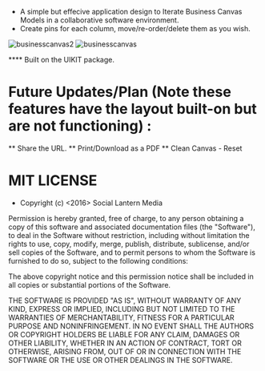 - A simple but effecive application design to Iterate Business Canvas Models in a collaborative software environment.
- Create pins for each column, move/re-order/delete them as you wish.


![businesscanvas2](https://cloud.githubusercontent.com/assets/23016977/21630590/b92a1554-d22a-11e6-8d22-d2d86d90310a.jpg)
![businesscanvas](https://cloud.githubusercontent.com/assets/23016977/21630591/ba9a9076-d22a-11e6-93ec-b07645fa8e10.jpg)

**** Built on the UIKIT package. 


# Future Updates/Plan (Note these features have the layout built-on but are not functioning) :


** Share the URL.
** Print/Download as a PDF
** Clean Canvas - Reset


# MIT LICENSE

- Copyright (c) <2016> <copyright> Social Lantern Media

Permission is hereby granted, free of charge, to any person obtaining a copy
of this software and associated documentation files (the "Software"), to deal
in the Software without restriction, including without limitation the rights
to use, copy, modify, merge, publish, distribute, sublicense, and/or sell
copies of the Software, and to permit persons to whom the Software is
furnished to do so, subject to the following conditions:

The above copyright notice and this permission notice shall be included in all
copies or substantial portions of the Software.

THE SOFTWARE IS PROVIDED "AS IS", WITHOUT WARRANTY OF ANY KIND, EXPRESS OR
IMPLIED, INCLUDING BUT NOT LIMITED TO THE WARRANTIES OF MERCHANTABILITY,
FITNESS FOR A PARTICULAR PURPOSE AND NONINFRINGEMENT. IN NO EVENT SHALL THE
AUTHORS OR COPYRIGHT HOLDERS BE LIABLE FOR ANY CLAIM, DAMAGES OR OTHER
LIABILITY, WHETHER IN AN ACTION OF CONTRACT, TORT OR OTHERWISE, ARISING FROM,
OUT OF OR IN CONNECTION WITH THE SOFTWARE OR THE USE OR OTHER DEALINGS IN THE
SOFTWARE.
